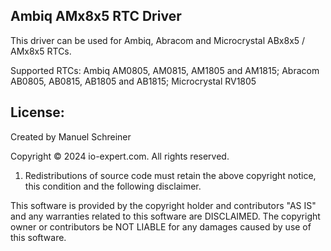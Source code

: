 Ambiq AMx8x5 RTC Driver
-----------------------------

This driver can be used for Ambiq, Abracom and Microcrystal ABx8x5 / AMx8x5 RTCs.

Supported RTCs: Ambiq AM0805, AM0815, AM1805 and AM1815; Abracom AB0805, AB0815, AB1805 and AB1815; Microcrystal RV1805

License:
--------

Created by Manuel Schreiner

Copyright © 2024 io-expert.com. All rights reserved.

1. Redistributions of source code must retain the above copyright notice,
   this condition and the following disclaimer.

This software is provided by the copyright holder and contributors "AS IS"
and any warranties related to this software are DISCLAIMED.
The copyright owner or contributors be NOT LIABLE for any damages caused
by use of this software. 